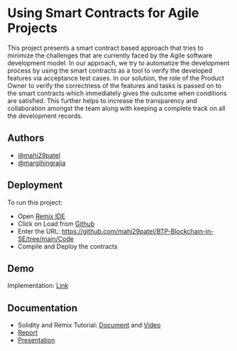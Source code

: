 
# Using Smart Contracts for Agile Projects

This project presents a smart contract based
approach that tries to minimize the challenges that are currently
faced by the Agile software development model. In our approach,
we try to automatize the development process by using the smart
contracts as a tool to verify the developed features via acceptance
test cases. In our solution, the role of the Product Owner to
verify the correctness of the features and tasks is passed on
to the smart contracts which immediately gives the outcome
when conditions are satisfied. This further helps to increase the
transparency and collaboration amongst the team along with
keeping a complete track on all the development records.


## Authors

- [@mahi29patel](https://github.com/mahi29patel)
- [@margihingrajia](https://github.com/margihingrajia)


## Deployment

To run this project:
- Open [Remix IDE](https://remix.ethereum.org/)
- Click on Load from [Github](https://github.com)
- Enter the URL: https://github.com/mahi29patel/BTP-Blockchain-in-SE/tree/main/Code
- Compile and Deploy the contracts


## Demo
Implementation: [Link](https://youtu.be/s_8xFcMqvDM)


## Documentation

- Solidity and Remix Tutorial: [Document](https://github.com/mahi29patel/BTP-Blockchain-in-SE/blob/main/Documentation/Solidity%20and%20Remix%20guide.pdf) and [Video](https://youtu.be/T39iIZfRep4)
- [Report](https://github.com/mahi29patel/BTP-Blockchain-in-SE/blob/main/Documentation/201801039_btp.pdf)
- [Presentation](https://github.com/mahi29patel/BTP-Blockchain-in-SE/blob/main/Documentation/201801014_201801039_pres.pdf)
